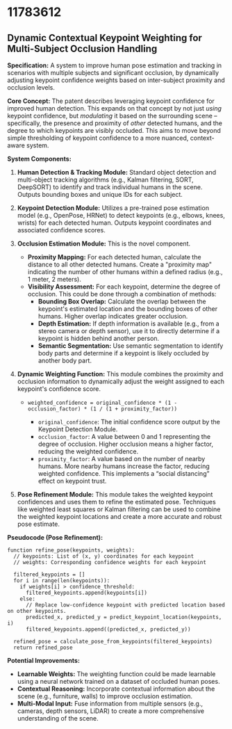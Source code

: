 # 11783612

## Dynamic Contextual Keypoint Weighting for Multi-Subject Occlusion Handling

**Specification:** A system to improve human pose estimation and tracking in scenarios with multiple subjects and significant occlusion, by dynamically adjusting keypoint confidence weights based on inter-subject proximity and occlusion levels.

**Core Concept:** The patent describes leveraging keypoint confidence for improved human detection. This expands on that concept by not just *using* keypoint confidence, but *modulating* it based on the surrounding scene – specifically, the presence and proximity of *other* detected humans, and the degree to which keypoints are visibly occluded.  This aims to move beyond simple thresholding of keypoint confidence to a more nuanced, context-aware system.

**System Components:**

1.  **Human Detection & Tracking Module:**  Standard object detection and multi-object tracking algorithms (e.g., Kalman filtering, SORT, DeepSORT) to identify and track individual humans in the scene. Outputs bounding boxes and unique IDs for each subject.
2.  **Keypoint Detection Module:**  Utilizes a pre-trained pose estimation model (e.g., OpenPose, HRNet) to detect keypoints (e.g., elbows, knees, wrists) for each detected human. Outputs keypoint coordinates and associated confidence scores.
3.  **Occlusion Estimation Module:** This is the novel component.
    *   **Proximity Mapping:** For each detected human, calculate the distance to all other detected humans.  Create a "proximity map" indicating the number of other humans within a defined radius (e.g., 1 meter, 2 meters).
    *   **Visibility Assessment:** For each keypoint, determine the degree of occlusion. This could be done through a combination of methods:
        *   **Bounding Box Overlap:** Calculate the overlap between the keypoint's estimated location and the bounding boxes of other humans.  Higher overlap indicates greater occlusion.
        *   **Depth Estimation:** If depth information is available (e.g., from a stereo camera or depth sensor), use it to directly determine if a keypoint is hidden behind another person.
        *   **Semantic Segmentation:** Use semantic segmentation to identify body parts and determine if a keypoint is likely occluded by another body part.
4.  **Dynamic Weighting Function:**  This module combines the proximity and occlusion information to dynamically adjust the weight assigned to each keypoint's confidence score.

    *   `weighted_confidence = original_confidence * (1 - occlusion_factor) * (1 / (1 + proximity_factor))`

        *   `original_confidence`: The initial confidence score output by the Keypoint Detection Module.
        *   `occlusion_factor`:  A value between 0 and 1 representing the degree of occlusion.  Higher occlusion means a higher factor, reducing the weighted confidence.
        *   `proximity_factor`:  A value based on the number of nearby humans.  More nearby humans increase the factor, reducing weighted confidence. This implements a “social distancing” effect on keypoint trust.

5.  **Pose Refinement Module:** This module takes the weighted keypoint confidences and uses them to refine the estimated pose. Techniques like weighted least squares or Kalman filtering can be used to combine the weighted keypoint locations and create a more accurate and robust pose estimate.

**Pseudocode (Pose Refinement):**

```
function refine_pose(keypoints, weights):
  // keypoints: List of (x, y) coordinates for each keypoint
  // weights: Corresponding confidence weights for each keypoint

  filtered_keypoints = []
  for i in range(len(keypoints)):
    if weights[i] > confidence_threshold:
      filtered_keypoints.append(keypoints[i])
    else:
      // Replace low-confidence keypoint with predicted location based on other keypoints.
      predicted_x, predicted_y = predict_keypoint_location(keypoints, i)
      filtered_keypoints.append((predicted_x, predicted_y))

  refined_pose = calculate_pose_from_keypoints(filtered_keypoints)
  return refined_pose
```

**Potential Improvements:**

*   **Learnable Weights:** The weighting function could be made learnable using a neural network trained on a dataset of occluded human poses.
*   **Contextual Reasoning:** Incorporate contextual information about the scene (e.g., furniture, walls) to improve occlusion estimation.
*   **Multi-Modal Input:** Fuse information from multiple sensors (e.g., cameras, depth sensors, LiDAR) to create a more comprehensive understanding of the scene.